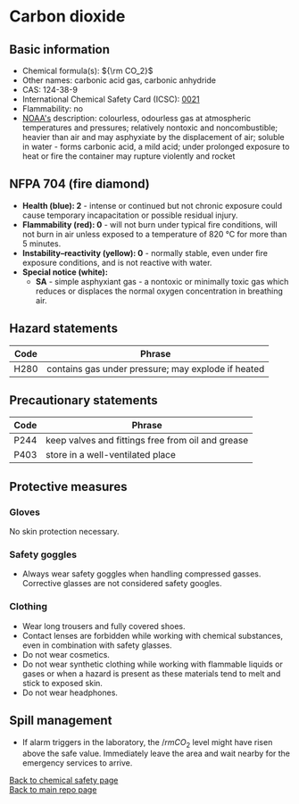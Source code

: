 # Carbon dioxide

## Basic information
- Chemical formula(s): ${\rm CO_2}$
- Other names: carbonic acid gas, carbonic anhydride
- CAS: 124-38-9
- International Chemical Safety Card (ICSC): [0021](https://www.ilo.org/dyn/icsc/showcard.display?p_card_id=0021&p_version=2&p_lang=en)
- Flammability: no
- [NOAA's](https://cameochemicals.noaa.gov/chemical/330) description: colourless, odourless gas at atmospheric temperatures and pressures; relatively nontoxic and noncombustible; heavier than air and may asphyxiate by the displacement of air; soluble in water - forms carbonic acid, a mild acid; under prolonged exposure to heat or fire the container may rupture violently and rocket

## NFPA 704 (fire diamond)
- **Health (blue): 2** - intense or continued but not chronic exposure could cause temporary incapacitation or possible residual injury.
- **Flammability (red): 0** - will not burn under typical fire conditions, will not burn in air unless exposed to a temperature of 820 °C for more than 5 minutes.
- **Instability–reactivity (yellow): 0** - normally stable, even under fire exposure conditions, and is not reactive with water.
- **Special notice (white):**
	- **SA** - simple asphyxiant gas - a nontoxic or minimally toxic gas which reduces or displaces the normal oxygen concentration in breathing air.

## Hazard statements
| Code | Phrase                                              |
| ---- | --------------------------------------------------- |
| H280 | contains gas under pressure; may explode if heated  |

## Precautionary statements
| Code      | Phrase                                                  |
| --------- | ------------------------------------------------------- |
| P244      | keep valves and fittings free from oil and grease       |
| P403      | store in a well-ventilated place                        |

## Protective measures

### Gloves
No skin protection necessary.

### Safety goggles
- Always wear safety goggles when handling compressed gasses. Corrective glasses are not considered safety googles.

### Clothing
- Wear long trousers and fully covered shoes.
- Contact lenses are forbidden while working with chemical substances, even in combination with safety glasses.
- Do not wear cosmetics.
- Do not wear synthetic clothing while working with flammable liquids or gases or when a hazard is present as these materials tend to melt and stick to exposed skin.
- Do not wear headphones.

## Spill management
- If alarm triggers in the laboratory, the ${/rm CO_2}$ level might have risen above the safe value. Immediately leave the area and wait nearby for the emergency services to arrive.

[Back to chemical safety page](https://github.com/Global-Health-Engineering/group-safety/tree/main/02-chemical-safety)  
[Back to main repo page](https://github.com/Global-Health-Engineering/group-safety)

